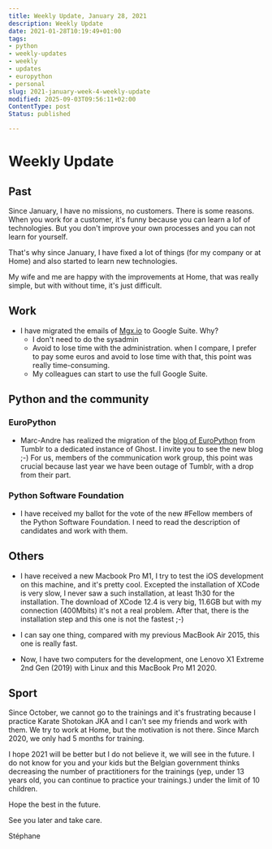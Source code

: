 ```yaml
---
title: Weekly Update, January 28, 2021
description: Weekly Update
date: 2021-01-28T10:19:49+01:00
tags:
- python
- weekly-updates
- weekly
- updates
- europython
- personal
slug: 2021-january-week-4-weekly-update
modified: 2025-09-03T09:56:11+02:00
ContentType: post
Status: published

---
```


# Weekly Update

## Past

Since January, I have no missions, no customers. There is some reasons. When you work for a customer, it's funny because you can learn a lof of technologies. But you don't improve your own processes and you can not learn for yourself. 

That's why since January, I have fixed a lot of things (for my company or at Home) and also started to learn new technologies.

My wife and me are happy with the improvements at Home, that was really simple, but with without time, it's just difficult.

## Work

* I have migrated the emails of [Mgx.io](https://mgx.io) to Google Suite. Why?
    * I don't need to do the sysadmin
    * Avoid to lose time with the administration. when I compare, I prefer to pay some euros and avoid to lose time with that, this point was really time-consuming. 
    * My colleagues can start to use the full Google Suite.


## Python and the community

### EuroPython

* Marc-Andre has realized the migration of the [blog of EuroPython](https://blog.europython.eu/) from Tumblr to a dedicated instance of Ghost. I invite you to see the new blog ;-) For us, members of the communication work group, this point was crucial because last year we have been outage of Tumblr, with a drop from their part.

### Python Software Foundation

* I have received my ballot for the vote of the new #Fellow members of the Python Software Foundation. I need to read the description of candidates and work with them. 

## Others

* I have received a new Macbook Pro M1, I try to test the iOS development on this machine, and it's pretty cool. Excepted the installation of XCode is very slow, I never saw a such installation, at least 1h30 for the installation. The download of XCode 12.4 is very big, 11.6GB but with my connection (400Mbits) it's not a real problem. After that, there is the installation step and this one is not the fastest ;-)

* I can say one thing, compared with my previous MacBook Air 2015, this one is really fast.

* Now, I have two computers for the development, one Lenovo X1 Extreme 2nd Gen (2019) with Linux and this MacBook Pro M1 2020.

## Sport

Since October, we cannot go to the trainings and it's frustrating because I practice Karate Shotokan JKA and I can't see my friends and work with them. We try to work at Home, but the motivation is not there. Since March 2020, we only had 5 months for training.

I hope 2021 will be better but I do not believe it, we will see in the future. I do not know for you and your kids but the Belgian government thinks decreasing the number of practitioners for the trainings (yep, under 13 years old, you can continue to practice your trainings.) under the limit of 10 children.

Hope the best in the future.

See you later and take care.

Stéphane